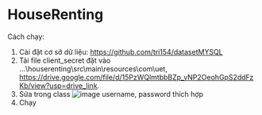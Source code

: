 # HouseRenting
Cách chạy:
1. Cài đặt cơ sở dữ liệu: https://github.com/tri154/datasetMYSQL
2. Tải file client_secret đặt vào ...\houserenting\src\main\resources\com\uet, https://drive.google.com/file/d/15PzWQlmtbbBZp_vNP2OeohGpS2ddFzKb/view?usp=drive_link.
3. Sửa trong class ![image](https://github.com/tri154/HouseRenting/assets/163398427/f608de5a-4dc6-4b71-b5bb-9b79b855ae27) username, password thích hợp
4. Chạy
